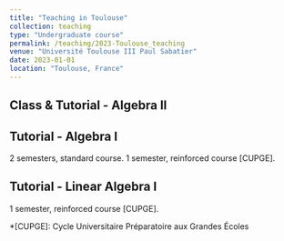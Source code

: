 ```yaml
---
title: "Teaching in Toulouse"
collection: teaching
type: "Undergraduate course"
permalink: /teaching/2023-Toulouse_teaching
venue: "Université Toulouse III Paul Sabatier"
date: 2023-01-01
location: "Toulouse, France"
---
```


## Class & Tutorial - Algebra II

## Tutorial - Algebra I
2 semesters, standard course.
1 semester, reinforced course [CUPGE].

## Tutorial - Linear Algebra I
1 semester, reinforced course [CUPGE].

*[CUPGE]: Cycle Universitaire Préparatoire aux Grandes Écoles
